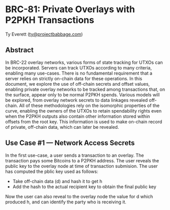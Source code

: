 # BRC-81: Private Overlays with P2PKH Transactions

Ty Everett (ty@projectbabbage.com)

## Abstract

In BRC-22 overlay networks, various forms of state tracking for UTXOs can be incorporated. Servers can track UTXOs according to many criteria, enabling many use-cases. There is no fundamental requirement that a server relies on strictly on-chain data for these operations. In this document, we explore the use of off-chain secrets and offset values, enabling private overlay networks to be tracked among transactions that, on the surface, appear only to be normal P2PKH spends. Various models will be explored, from overlay network secrets to data linkages revealed off-chain. All of these methodologies rely on the isomorphic properties of the curve, enabling the owners of the UTXOs to retain spendability rights even when the P2PKH outputs also contain other information stored within offsets from the root key. This information is used to make on-chain record of private, off-chain data, which can later be revealed.

## Use Case #1 — Network Access Secrets

In the first use-case, a user sends a transaction to an overlay. The transaction pays some Bitcoins to a P2PKH address. The user reveals the public key to the overlay node at time of transaction submision. The user has computed the pblic key used as follows:

- Take off-chain data (d) and hash it to get h
- Add the hash to the actual recipient key to obtain the final public key

Now the user can also reveal to the overlay node the value for d which produced h, and can identify the party who is receiving it.
